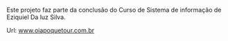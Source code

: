 Este projeto faz parte da conclusão do Curso de Sistema de informação
de Eziquiel Da luz Silva.

Url: www.oiapoquetour.com.br
